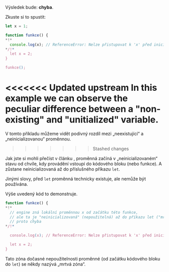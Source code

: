 Výsledek bude: **chyba**.

Zkuste si to spustit:

```js run
let x = 1;

function funkce() {
*!*
  console.log(x); // ReferenceError: Nelze přistupovat k 'x' před inicializací
*/!*
  let x = 2;
}

funkce();
```

<<<<<<< Updated upstream
In this example we can observe the peculiar difference between a "non-existing" and "unitialized" variable.
=======
V tomto příkladu můžeme vidět podivný rozdíl mezi „neexistující“ a „neinicializovanou“ proměnnou.
>>>>>>> Stashed changes

Jak jste si mohli přečíst v článku [](info:closure), proměnná začíná v „neinicializovaném“ stavu od chvíle, kdy provádění vstoupí do kódového bloku (nebo funkce). A zůstane neinicializovaná až do příslušného příkazu `let`.

Jinými slovy, před `let` proměnná technicky existuje, ale nemůže být používána.

Výše uvedený kód to demonstruje.

```js
function funkce() {
*!*
  // engine zná lokální proměnnou x od začátku této funkce,
  // ale ta je "neinicializovaná" (nepoužitelná) až do příkazu let ("mrtvá zóna")
  // proto chyba
*/!*

  console.log(x); // ReferenceError: Nelze přistupovat k 'x' před inicializací

  let x = 2;
}
```

Tato zóna dočasné nepoužitelnosti proměnné (od začátku kódového bloku do `let`) se někdy nazývá „mrtvá zóna“.
